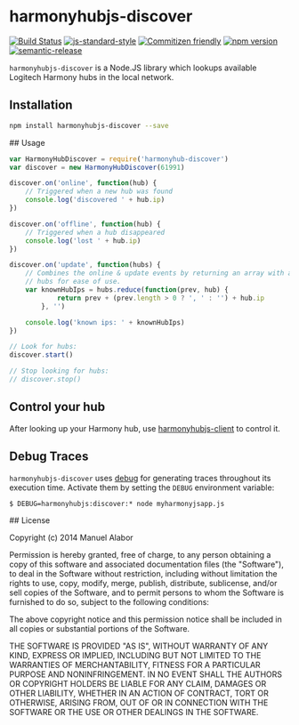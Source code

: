 # harmonyhubjs-discover
[![Build Status](https://travis-ci.org/swissmanu/harmonyhubjs-discover.svg)](https://travis-ci.org/swissmanu/harmonyhubjs-discover) [![js-standard-style](https://img.shields.io/badge/code%20style-standard-brightgreen.svg)](http://standardjs.com/) [![Commitizen friendly](https://img.shields.io/badge/commitizen-friendly-brightgreen.svg)](http://commitizen.github.io/cz-cli/) [![npm version](https://badge.fury.io/js/harmonyhubjs-discover.svg)](http://badge.fury.io/js/harmonyhubjs-discover) [![semantic-release](https://img.shields.io/badge/%20%20%F0%9F%93%A6%F0%9F%9A%80-semantic--release-e10079.svg)](https://github.com/semantic-release/semantic-release)

`harmonyhubjs-discover` is a Node.JS library which lookups available Logitech Harmony hubs in the local network.


## Installation
```bash
npm install harmonyhubjs-discover --save
```

## Usage
```javascript
var HarmonyHubDiscover = require('harmonyhub-discover')
var discover = new HarmonyHubDiscover(61991)

discover.on('online', function(hub) {
	// Triggered when a new hub was found
	console.log('discovered ' + hub.ip)
})

discover.on('offline', function(hub) {
	// Triggered when a hub disappeared
	console.log('lost ' + hub.ip)
})

discover.on('update', function(hubs) {
	// Combines the online & update events by returning an array with all known
	// hubs for ease of use.
	var knownHubIps = hubs.reduce(function(prev, hub) {
			return prev + (prev.length > 0 ? ', ' : '') + hub.ip
		}, '')

	console.log('known ips: ' + knownHubIps)
})

// Look for hubs:
discover.start()

// Stop looking for hubs:
// discover.stop()
```

## Control your hub
After looking up your Harmony hub, use [harmonyhubjs-client](https://github.com/swissmanu/harmonyhubjs-client) to control it.


## Debug Traces
`harmonyhubjs-discover` uses [debug](https://github.com/visionmedia/debug) for generating traces throughout its execution time. Activate them by setting the `DEBUG` environment variable:

	$ DEBUG=harmonyhubjs:discover:* node myharmonyjsapp.js


## License

Copyright (c) 2014 Manuel Alabor

Permission is hereby granted, free of charge, to any person obtaining a copy of this software and associated documentation files (the "Software"), to deal in the Software without restriction, including without limitation the rights to use, copy, modify, merge, publish, distribute, sublicense, and/or sell copies of the Software, and to permit persons to whom the Software is furnished to do so, subject to the following conditions:

The above copyright notice and this permission notice shall be included in all copies or substantial portions of the Software.

THE SOFTWARE IS PROVIDED "AS IS", WITHOUT WARRANTY OF ANY KIND, EXPRESS OR IMPLIED, INCLUDING BUT NOT LIMITED TO THE WARRANTIES OF MERCHANTABILITY, FITNESS FOR A PARTICULAR PURPOSE AND NONINFRINGEMENT. IN NO EVENT SHALL THE AUTHORS OR COPYRIGHT HOLDERS BE LIABLE FOR ANY CLAIM, DAMAGES OR OTHER LIABILITY, WHETHER IN AN ACTION OF CONTRACT, TORT OR OTHERWISE, ARISING FROM, OUT OF OR IN CONNECTION WITH THE SOFTWARE OR THE USE OR OTHER DEALINGS IN THE SOFTWARE.

